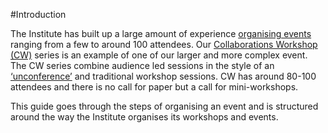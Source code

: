 #Introduction

The Institute has built up a large amount of experience [organising events]( https://www.software.ac.uk/programmes-and-events/other-workshops) ranging from a few to around 100 attendees. Our [Collaborations Workshop (CW)](https://www.software.ac.uk/programmes-and-events/collaborations-workshops) series is an example of one of our larger and more complex event. The CW series combine audience led sessions in the style of an [‘unconference’](https://www.software.ac.uk/blog/2016-09-28-running-unconference-top-tips) and traditional workshop sessions. CW has around 80-100 attendees and there is no call for paper but a call for mini-workshops.

This guide goes through the steps of organising an event and is structured around the way the Institute organises its workshops and events. 

